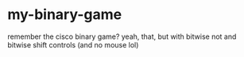 # my-binary-game
remember the cisco binary game? yeah, that, but with bitwise not and bitwise shift controls (and no mouse lol)
